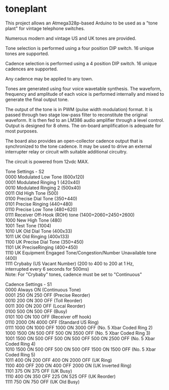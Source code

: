 # toneplant
This project allows an Atmega328p-based Arduino to be used as a "tone plant" for vintage telephone switches.

Numerous modern and vintage US and UK tones are provided. 

Tone selection is performed using a four position DIP switch. 16 unique tones are supported.

Cadence selection is performed using a 4 position DIP switch. 16 unique cadences are supported.

Any cadence may be applied to any town.

Tones are generated using four voice wavetable synthesis. The waveform, frequency and amplitude of each voice is performed internally
and mixed to generate the final output tone.

The output of the tone is in PWM (pulse width modulation) format. It is passed through two stage low-pass filter to reconstitute the original waveform. It is then fed to an LM386 audio amplifier through a level control. Output is designed for 8 ohms. The on-board amplification is adequate for most purposes.

The board also provides an open-collector cadence output that is synchronized to the tone cadence. It may be used to drive an external interrupter relay or circuit with suitable additional circuitry.

The circuit is powered from 12vdc MAX.

Tone Settings - S2  
0000 Modulated Low Tone (600x120)  
0001 Modulated Ringing 1 (420x40)  
0010 Modulated Ringing 2 (500x40)  
0011 Old High Tone (500)  
0100 Precise Dial Tone (350+440)  
0101 Precise Ringing (440+480)  
0110 Precise Low Tone (480+620)  
0111 Receiver Off-Hook (ROH) tone (1400+2060+2450+2600)  
1000 New High Tone (480)  
1001 Test Tone (1004)  
1010 UK Old Dial Tone (400x33)  
1011 UK Old Ringing (400x133)  
1100 UK Precise Dial Tone (350+450)  
1101 UK PreciseRinging (400+450)  
1110 UK Equipment Engaged Tone/Congestion/Number Unavailable tone (400)  
1111 Crybaby (US Vacant Number) (200 to 400 to 200 at 1 Hz,   
     interrupted every 6 seconds for 500ms)  
     Note: For "Crybaby" tones, cadence must be set to "Continuous"  

Cadence Settings - S1  
0000 Always ON (Continuous Tone)  
0001 250 ON 250 OFF (Precise Reorder)  
0010 200 ON 300 OFF (Toll Reorder)  
0011 300 ON 200 OFF (Local Reorder)  
0100 500 ON 500 OFF (Busy)  
0101 100 ON 100 OFF (Receiver off hook)  
0110 2000 ON 4000 OFF (Standard US Ring)  
0111 1000 ON 1000 OFF 1000 ON 3000 OFF (No. 5 Xbar Coded Ring 2)  
1000 1500 ON 500 OFF 500 ON 3500 OFF (No. 5 Xbar Coded Ring 3)  
1001 1500 ON 500 OFF 500 ON 500 OFF 500 ON 2500 OFF (No. 5 Xbar Coded Ring 4)  
1010 1500 ON 500 OFF 500 ON 500 OFF 1500 ON 1500 OFF (No. 5 Xbar Coded Ring 5)  
1011 400 ON 200 OFF 400 ON 2000 OFF (UK Ring)  
1100 400 OFF 200 ON 400 OFF 2000 ON (UK Inverted Ring)  
1101 375 ON 375 OFF (UK Busy)  
1110 400 ON 350 OFF 225 ON 525 OFF (UK Reorder)  
1111 750 ON 750 OFF (UK Old Busy)  

